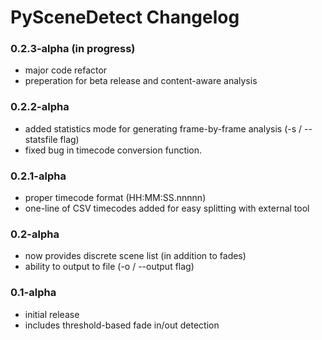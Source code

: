 
PySceneDetect Changelog
==========================================================


### 0.2.3-alpha (in progress)

 * major code refactor
 * preperation for beta release and content-aware analysis


### 0.2.2-alpha

 * added statistics mode for generating frame-by-frame analysis (-s / --statsfile flag)
 * fixed bug in timecode conversion function.


### 0.2.1-alpha

 * proper timecode format (HH:MM:SS.nnnnn)
 * one-line of CSV timecodes added for easy splitting with external tool


### 0.2-alpha

 * now provides discrete scene list (in addition to fades)
 * ability to output to file (-o / --output flag)


### 0.1-alpha

 * initial release
 * includes threshold-based fade in/out detection

